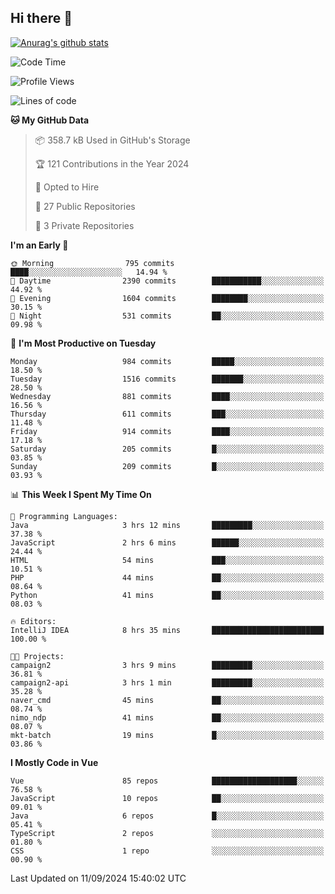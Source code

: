 ## Hi there 👋

[![Anurag's github stats](https://github-readme-stats.vercel.app/api?username=Songwonseok)](https://github.com/anuraghazra/github-readme-stats)



<!--START_SECTION:waka-->
![Code Time](http://img.shields.io/badge/Code%20Time-3%2C043%20hrs%2031%20mins-blue)

![Profile Views](http://img.shields.io/badge/Profile%20Views-0-blue)

![Lines of code](https://img.shields.io/badge/From%20Hello%20World%20I%27ve%20Written-34.8%20million%20lines%20of%20code-blue)

**🐱 My GitHub Data** 

> 📦 358.7 kB Used in GitHub's Storage 
 > 
> 🏆 121 Contributions in the Year 2024
 > 
> 💼 Opted to Hire
 > 
> 📜 27 Public Repositories 
 > 
> 🔑 3 Private Repositories 
 > 
**I'm an Early 🐤** 

```text
🌞 Morning                795 commits         ████░░░░░░░░░░░░░░░░░░░░░   14.94 % 
🌆 Daytime                2390 commits        ███████████░░░░░░░░░░░░░░   44.92 % 
🌃 Evening                1604 commits        ████████░░░░░░░░░░░░░░░░░   30.15 % 
🌙 Night                  531 commits         ██░░░░░░░░░░░░░░░░░░░░░░░   09.98 % 
```
📅 **I'm Most Productive on Tuesday** 

```text
Monday                   984 commits         █████░░░░░░░░░░░░░░░░░░░░   18.50 % 
Tuesday                  1516 commits        ███████░░░░░░░░░░░░░░░░░░   28.50 % 
Wednesday                881 commits         ████░░░░░░░░░░░░░░░░░░░░░   16.56 % 
Thursday                 611 commits         ███░░░░░░░░░░░░░░░░░░░░░░   11.48 % 
Friday                   914 commits         ████░░░░░░░░░░░░░░░░░░░░░   17.18 % 
Saturday                 205 commits         █░░░░░░░░░░░░░░░░░░░░░░░░   03.85 % 
Sunday                   209 commits         █░░░░░░░░░░░░░░░░░░░░░░░░   03.93 % 
```


📊 **This Week I Spent My Time On** 

```text
💬 Programming Languages: 
Java                     3 hrs 12 mins       █████████░░░░░░░░░░░░░░░░   37.38 % 
JavaScript               2 hrs 6 mins        ██████░░░░░░░░░░░░░░░░░░░   24.44 % 
HTML                     54 mins             ███░░░░░░░░░░░░░░░░░░░░░░   10.51 % 
PHP                      44 mins             ██░░░░░░░░░░░░░░░░░░░░░░░   08.64 % 
Python                   41 mins             ██░░░░░░░░░░░░░░░░░░░░░░░   08.03 % 

🔥 Editors: 
IntelliJ IDEA            8 hrs 35 mins       █████████████████████████   100.00 % 

🐱‍💻 Projects: 
campaign2                3 hrs 9 mins        █████████░░░░░░░░░░░░░░░░   36.81 % 
campaign2-api            3 hrs 1 min         █████████░░░░░░░░░░░░░░░░   35.28 % 
naver_cmd                45 mins             ██░░░░░░░░░░░░░░░░░░░░░░░   08.74 % 
nimo_ndp                 41 mins             ██░░░░░░░░░░░░░░░░░░░░░░░   08.07 % 
mkt-batch                19 mins             █░░░░░░░░░░░░░░░░░░░░░░░░   03.86 % 
```

**I Mostly Code in Vue** 

```text
Vue                      85 repos            ███████████████████░░░░░░   76.58 % 
JavaScript               10 repos            ██░░░░░░░░░░░░░░░░░░░░░░░   09.01 % 
Java                     6 repos             █░░░░░░░░░░░░░░░░░░░░░░░░   05.41 % 
TypeScript               2 repos             ░░░░░░░░░░░░░░░░░░░░░░░░░   01.80 % 
CSS                      1 repo              ░░░░░░░░░░░░░░░░░░░░░░░░░   00.90 % 
```




 Last Updated on 11/09/2024 15:40:02 UTC
<!--END_SECTION:waka-->
